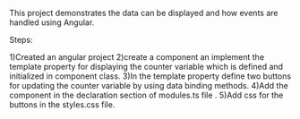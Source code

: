 This project demonstrates the data can be displayed and how events are handled using Angular.

Steps:

1)Created an angular project
2)create a component an implement the template property for displaying the counter variable which is defined and initialized in component class.
3)In the template property define two buttons for updating the counter variable by using data binding methods.
4)Add the component in the declaration section of modules.ts file .
5)Add css for the buttons in the styles.css file.
